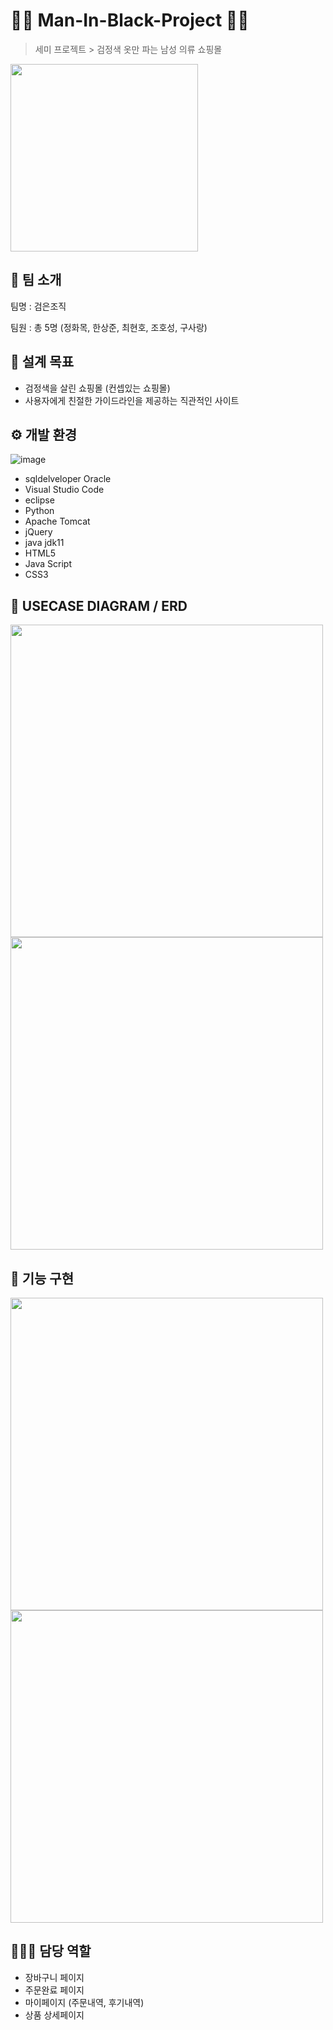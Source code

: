 # 🕴🏻 Man-In-Black-Project 🕴🏻

> 세미 프로젝트 > 검정색 옷만 파는 남성 의류 쇼핑몰
<img src="https://github.com/user-attachments/assets/2d5a1b17-0737-4a01-977f-b06cbfa4fc5e" width="300" />

## 👥 팀 소개
팀명 : 검은조직

팀원 : 총 5명 (정화목, 한상준, 최현호, 조호성, 구사랑)


## 🚩 설계 목표

- 검정색을 살린 쇼핑몰 (컨셉있는 쇼핑몰)
- 사용자에게 친절한 가이드라인을 제공하는 직관적인 사이트

## ⚙️ 개발 환경
![image](https://github.com/user-attachments/assets/c2db414b-0d63-4b57-a984-5400f91b8927)


- sqldelveloper Oracle
- Visual Studio Code
- eclipse
- Python
- Apache Tomcat
- jQuery
- java jdk11
- HTML5
- Java Script
- CSS3

## 📝 USECASE DIAGRAM / ERD

<img src="https://github.com/user-attachments/assets/40028866-54c0-4e02-b5be-45a5c9a10108" width="500" />
<img src="https://github.com/user-attachments/assets/4379a175-8ba0-4138-89d1-c9334b576490" width="500" />


## 📄 기능 구현

<img src="https://github.com/user-attachments/assets/7e019826-5041-4d02-9f77-0ba839e7f2c0" width="500" />
<img src="https://github.com/user-attachments/assets/6cb1d16a-f50f-4995-a047-d05a2234ca60" width="500" />

## 👩🏻‍💻 담당 역할
- 장바구니 페이지
- 주문완료 페이지
- 마이페이지 (주문내역, 후기내역)
- 상품 상세페이지



